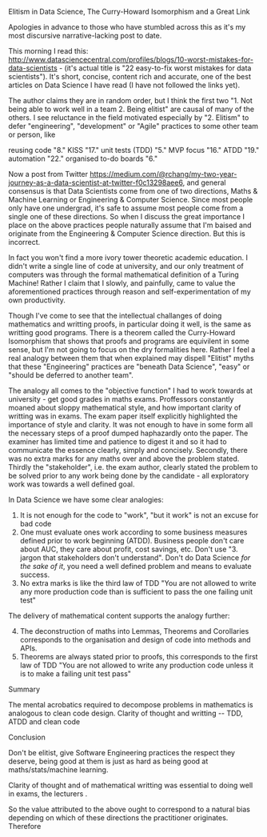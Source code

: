 
Elitism in Data Science, The Curry-Howard Isomorphism and a Great Link

Apologies in advance to those who have stumbled across this as it's my most discursive narrative-lacking post to date.

This morning I read this: http://www.datasciencecentral.com/profiles/blogs/10-worst-mistakes-for-data-scientists - (it's actual title is "22 easy-to-fix worst mistakes for data scientists"). It's short, concise, content rich and accurate, one of the best articles on Data Science I have read (I have not followed the links yet).

The author claims they are in random order, but I think the first two "1. Not being able to work well in a team 2. Being elitist" are causal of many of the others.  I see reluctance in the field motivated especially by "2. Elitism" to defer "engineering", "development" or "Agile" practices to some other team or person, like 

reusing code "8."
KISS "17."
unit tests (TDD) "5."
MVP focus "16."
ATDD "19."
automation "22."
organised to-do boards "6."

Now a post from Twitter https://medium.com/@rchang/my-two-year-journey-as-a-data-scientist-at-twitter-f0c13298aee6, and general consensus is that Data Scientists come from one of two directions, Maths & Machine Learning or Engineering & Computer Science.  Since most people only have one undergrad, it's safe to assume most people come from a single one of these directions. So when I discuss the great importance I place on the above practices people naturally assume that I'm baised and originate from the Engineering & Computer Science direction.  But this is incorrect.

In fact you won't find a more ivory tower theoretic academic education.  I didn't write a single line of code at university, and our only treatment of computers was through the formal mathematical definition of a Turing Machine!  Rather I claim that I slowly, and painfully, came to value the aforementioned practices through reason and self-experimentation of my own productivity.

Though I've come to see that the intellectual challanges of doing mathematics and writting proofs, in particular doing it well, is the same as writting good programs.  There is a theorem called the Curry-Howard Isomorphism that shows that proofs and programs are equivilent in some sense, but I'm not going to focus on the dry formalities here. Rather I feel a real analogy between them that when explained may dispell "Elitist" myths that these "Engineering" practices are "beneath Data Science", "easy" or "should be deferred to another team".

The analogy all comes to the "objective function" I had to work towards at university - get good grades in maths exams.  Proffessors constantly moaned about sloppy mathematical style, and how important clarity of writting was in exams. The exam paper itself explicitly highlighted the importance of style and clarity.  It was not enough to have in some form all the necessary steps of a proof dumped haphazardly onto the paper. The examiner has limited time and patience to digest it and so it had to communicate the essence clearly, simply and concisely.  Secondly, there was no extra marks for any maths over and above the problem stated.  Thirdly the "stakeholder", i.e. the exam author, clearly stated the problem to be solved prior to any work being done by the candidate - all exploratory work was towards a well defined goal.

In Data Science we have some clear analogies: 

1. It is not enough for the code to "work", "but it work" is not an excuse for bad code
2. One must evaluate ones work according to some business measures defined prior to work beginning (ATDD).  Business people don't care about AUC, they care about profit, cost savings, etc. Don't use "3. jargon that stakeholders don't understand". Don't do Data Science *for the sake of it*, you need a well defined problem and means to evaluate success.
3. No extra marks is like the third law of TDD "You are not allowed to write any more production code than is sufficient to pass the one failing unit test"

The delivery of mathematical content supports the analogy further:

4. The deconstruction of maths into Lemmas, Theorems and Corollaries corresponds to the organisation and design of code into methods and APIs.
5. Theorems are always stated prior to proofs, this corresponds to the first law of TDD "You are not allowed to write any production code unless it is to make a failing unit test pass"

Summary

The mental acrobatics required to decompose problems in mathematics is analogous to clean code design.  Clarity of thought and writting -- TDD, ATDD and clean code

Conclusion

Don't be elitist, give Software Engineering practices the respect they deserve, being good at them is just as hard as being good at maths/stats/machine learning.


Clarity of thought and of mathematical writting was essential to doing well in exams, the lecturers .  


So the value attributed to the above ought to correspond to a natural bias depending on which of these directions the practitioner originates.  Therefore 







